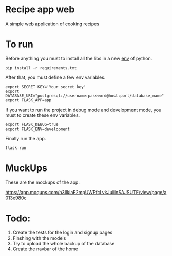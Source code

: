 # Recipe app web
A simple web application of cooking recipes
# To run
Before anything you must to install all the libs in a new [env](https://docs.python.org/3/library/venv.html) of python.
```
pip install -r requirements.txt
```
After that, you must define a few env variables.
```
export SECRET_KEY='Your secret key'
export DATABASE_URI="postgresql://username:password@host:port/database_name"
export FLASK_APP=app
```
If you want to run the project in debug mode and development mode, you must to create these env variables.
```
export FLASK_DEBUG=true
export FLASK_ENV=development
```
Finally run the app.
```
flask run
```
# MuckUps
These are the mockups of the app.

https://app.moqups.com/h3IlkiaF2mpUWPfcLvkJuiiinSAJSUTE/view/page/a013e980c
# Todo:
1. Create the tests for the login and signup pages
2. Finshing with the models
3. Try to upload the whole backup of the database
4. Create the navbar of the home
